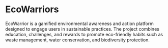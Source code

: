 # EcoWarriors
EcoWarrior is a gamified environmental awareness and action platform designed to engage users in sustainable practices. The project combines education, challenges, and rewards to promote eco-friendly habits such as waste management, water conservation, and biodiversity protection.
